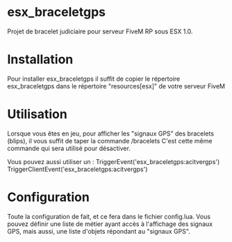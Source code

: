 # esx_braceletgps
 Projet de bracelet judiciaire pour serveur FiveM RP sous ESX 1.0.

# Installation
Pour installer esx_braceletgps il suffit de copier le répertoire esx_braceletgps dans le répertoire "resources\[esx]" de votre serveur FiveM

# Utilisation
Lorsque vous êtes en jeu, pour afficher les "signaux GPS" des bracelets (blips), il vous suffit de taper la commande /bracelets
C'est cette même commande qui sera utilisé pour désactiver.

Vous pouvez aussi utiliser un :
			TriggerEvent('esx_braceletgps:acitvergps')
			TriggerClientEvent('esx_braceletgps:acitvergps')

# Configuration
Toute la configuration de fait, et ce fera dans le fichier config.lua. Vous pouvez définir une liste de métier ayant accès à l'affichage des signaux GPS, mais aussi, une liste d'objets répondant au "signaux GPS".
